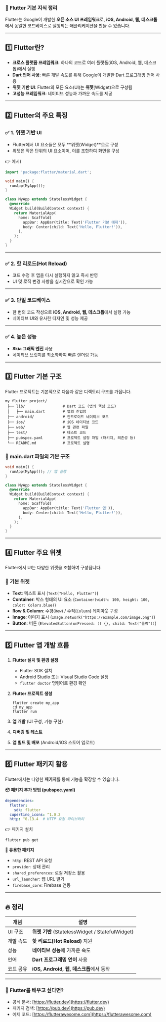 ### 📌 **Flutter 기본 지식 정리**  

Flutter는 Google이 개발한 **오픈 소스 UI 프레임워크**로, **iOS, Android, 웹, 데스크톱**에서 동일한 코드베이스로 실행되는 애플리케이션을 만들 수 있습니다.  

---  

## 1️⃣ **Flutter란?**
- **크로스 플랫폼 프레임워크**: 하나의 코드로 여러 플랫폼(iOS, Android, 웹, 데스크톱)에서 실행  
- **Dart 언어 사용**: 빠른 개발 속도를 위해 Google이 개발한 Dart 프로그래밍 언어 사용  
- **위젯 기반 UI**: Flutter의 모든 요소(UI)는 **위젯**(Widget)으로 구성됨  
- **고성능 프레임워크**: 네이티브 성능과 가까운 속도를 제공  

---

## 2️⃣ **Flutter의 주요 특징**
### ✅ **1. 위젯 기반 UI**  
- Flutter에서 UI 요소들은 모두 **위젯(Widget)**으로 구성  
- 위젯은 작은 단위의 UI 요소이며, 이를 조합하여 화면을 구성  

👉 예시)  
```dart
import 'package:flutter/material.dart';

void main() {
  runApp(MyApp());
}

class MyApp extends StatelessWidget {
  @override
  Widget build(BuildContext context) {
    return MaterialApp(
      home: Scaffold(
        appBar: AppBar(title: Text('Flutter 기본 예제')),
        body: Center(child: Text('Hello, Flutter!')),
      ),
    );
  }
}
```

---

### ✅ **2. 핫 리로드(Hot Reload)**
- 코드 수정 후 앱을 다시 실행하지 않고 즉시 반영  
- UI 및 로직 변경 사항을 실시간으로 확인 가능  

---

### ✅ **3. 단일 코드베이스**
- 한 번의 코드 작성으로 **iOS, Android, 웹, 데스크톱**에서 실행 가능  
- 네이티브 UI와 유사한 디자인 및 성능 제공  

---

### ✅ **4. 높은 성능**
- **Skia 그래픽 엔진** 사용  
- 네이티브 브릿지를 최소화하여 빠른 렌더링 가능  

---

## 3️⃣ **Flutter 기본 구조**
Flutter 프로젝트는 기본적으로 다음과 같은 디렉토리 구조를 가집니다.  

```
my_flutter_project/
 ├── lib/                 # Dart 코드 (앱의 핵심 코드)
 │   ├── main.dart        # 앱의 진입점
 ├── android/             # 안드로이드 네이티브 코드
 ├── ios/                 # iOS 네이티브 코드
 ├── web/                 # 웹 관련 파일
 ├── test/                # 테스트 코드
 ├── pubspec.yaml         # 프로젝트 설정 파일 (패키지, 의존성 등)
 └── README.md            # 프로젝트 설명
```

### 🔹 **main.dart 파일의 기본 구조**
```dart
void main() {
  runApp(MyApp()); // 앱 실행
}

class MyApp extends StatelessWidget {
  @override
  Widget build(BuildContext context) {
    return MaterialApp(
      home: Scaffold(
        appBar: AppBar(title: Text('Flutter 앱')),
        body: Center(child: Text('Hello, Flutter!')),
      ),
    );
  }
}
```

---

## 4️⃣ **Flutter 주요 위젯**
Flutter에서 UI는 다양한 위젯을 조합하여 구성됩니다.

### 🎨 **기본 위젯**
- **Text**: 텍스트 표시 (`Text("Hello, Flutter")`)
- **Container**: 박스 형태의 UI 요소 (`Container(width: 100, height: 100, color: Colors.blue)`)
- **Row & Column**: 수평(`Row`) / 수직(`Column`) 레이아웃 구성
- **Image**: 이미지 표시 (`Image.network("https://example.com/image.png")`)
- **Button**: 버튼 (`ElevatedButton(onPressed: () {}, child: Text("클릭"))`)

---

## 5️⃣ **Flutter 앱 개발 흐름**
1. **Flutter 설치 및 환경 설정**  
   - Flutter SDK 설치  
   - Android Studio 또는 Visual Studio Code 설정  
   - `flutter doctor` 명령어로 환경 확인  

2. **Flutter 프로젝트 생성**
   ```
   flutter create my_app
   cd my_app
   flutter run
   ```

3. **앱 개발** (UI 구성, 기능 구현)  
4. **디버깅 및 테스트**  
5. **앱 빌드 및 배포** (Android/iOS 스토어 업로드)  

---

## 6️⃣ **Flutter 패키지 활용**
Flutter에서는 다양한 **패키지**를 통해 기능을 확장할 수 있습니다.  

**📦 패키지 추가 방법 (pubspec.yaml)**  
```yaml
dependencies:
  flutter:
    sdk: flutter
  cupertino_icons: ^1.0.2
  http: ^0.13.4  # HTTP 요청 라이브러리
```
👉 패키지 설치  
```
flutter pub get
```

**🎯 유용한 패키지**
- `http`: REST API 요청
- `provider`: 상태 관리
- `shared_preferences`: 로컬 저장소 활용
- `url_launcher`: 웹 URL 열기
- `firebase_core`: Firebase 연동

---

## 🔥 **정리**
| 개념 | 설명 |
|------|------|
| UI 구조 | **위젯 기반** (StatelessWidget / StatefulWidget) |
| 개발 속도 | **핫 리로드(Hot Reload)** 지원 |
| 성능 | **네이티브 성능**에 가까운 속도 |
| 언어 | **Dart 프로그래밍 언어** 사용 |
| 코드 공유 | **iOS, Android, 웹, 데스크톱**에서 동작 |

---

### 🚀 **Flutter를 배우고 싶다면?**
- 공식 문서: [https://flutter.dev](https://flutter.dev)  
- 패키지 검색: [https://pub.dev](https://pub.dev)  
- 예제 코드: [https://flutterawesome.com](https://flutterawesome.com)  
